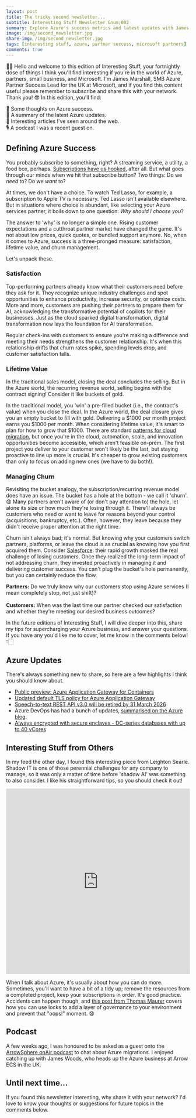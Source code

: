 ```yaml
---
layout: post
title: The tricky second newsletter...
subtitle: Interesting Stuff Newsletter &num;002
summary: Explore Azure's success metrics and latest updates with James Marshall, UK SMB Azure Partner Suecess Lead at Microsoft. Dive into customer satisfaction, lifetime value, churn management, and catch a podcast highlight on Azure migrations. Stay updated & engaged! 👋🏻😎
image: /img/second_newsletter.jpg
share-img: /img/second_newsletter.jpg
tags: [interesting stuff, azure, partner success, microsoft partners]
comments: true
---
```


👋🏻 Hello and welcome to this edition of Interesting Stuff, your fortnightly dose of things I think you'll find interesting if you're in the world of Azure, partners, small business, and Microsoft. I'm James Marshall, SMB Azure Partner Success Lead for the UK at Microsoft, and if you find this content useful please remember to subscribe and share this with your network. Thank you! 😎
In this edition, you'll find:

💭 Some thoughts on Azure success.<br>
📝 A summary of the latest Azure updates.<br>
📰 Interesting articles I've seen around the web.<br>
🎙️ A podcast I was a recent guest on.

## Defining Azure Success
You probably subscribe to something, right? A streaming service, a utility, a food box, perhaps. [Subscriptions have us hooked](https://www.retailgazette.co.uk/blog/2018/08/the-great-subscription-shift-is-this-the-end-of-ownership/), after all. But what goes through our minds when we hit that subscribe button? Two things: Do we _need_ to? Do we _want_ to?

At times, we don't have a choice. To watch Ted Lasso, for example, a subscription to Apple TV is necessary. Ted Lasso isn't available elsewhere. But in situations where choice is abundant, like selecting your Azure services partner, it boils down to one question: _Why should I choose you_?

The answer to 'why' is no longer a simple one. Rising customer expectations and a cutthroat partner market have changed the game. It's not about low prices, quick quotes, or bundled support anymore. No, when it comes to Azure, success is a three-pronged measure: satisfaction, lifetime value, and churn management.

Let's unpack these.

### Satisfaction
Top-performing partners already know what their customers need before they ask for it. They recognize unique industry challenges and spot opportunities to enhance productivity, increase security, or optimize costs. More and more, customers are pushing their partners to prepare them for AI, acknowledging the transformative potential of copilots for their businesses. Just as the cloud sparked digital transformation, digital transformation now lays the foundation for AI transformation.

Regular check-ins with customers to ensure you're making a difference and meeting their needs strengthens the customer relationship. It's when this relationship drifts that churn rates spike, spending levels drop, and customer satisfaction falls.

### Lifetime Value
In the traditional sales model, closing the deal concludes the selling. But in the Azure world, the recurring revenue world, selling begins with the contract signing! Consider it like buckets of gold.

In the traditional model, you 'win' a pre-filled bucket (i.e., the contract's value) when you close the deal. In the Azure world, the deal closure gives you an empty bucket to fill with gold. Delivering a $1000 per month project earns you $1000 per month. When considering lifetime value, it's smart to plan for how to grow that $1000. There are standard [patterns for cloud migration](https://learn.microsoft.com/en-us/azure/cloud-adoption-framework/migrate/azure-best-practices/contoso-migration-overview#migration-patterns), but once you're in the cloud, automation, scale, and innovation opportunities become accessible, which aren't feasible on-prem. The first project you deliver to your customer won't likely be the last, but staying proactive to line up more is crucial. It's cheaper to grow existing customers than only to focus on adding new ones (we have to do both!).

### Managing Churn
Revisiting the bucket analogy, the subscription/recurring revenue model does have an issue. The bucket has a hole at the bottom - we call it 'churn'. 😧
Many partners aren't aware of (or don't pay attention to) the hole, let alone its size or how much they're losing through it. There'll always be customers who need or want to leave for reasons beyond your control (acquisitions, bankruptcy, etc.). Often, however, they leave because they didn't receive proper attention at the right time.

Churn isn't always bad; it's normal. But knowing why your customers switch partners, platforms, or leave the cloud is as crucial as knowing how you first acquired them. Consider [Salesforce](https://www.inc.com/matt-given/the-1-word-that-saved-salesforce-from-certain-doom.html): their rapid growth masked the real challenge of losing customers. Once they realized the long-term impact of not addressing churn, they invested proactively in managing it and delivering customer success. You can't plug the bucket's hole permanently, but you can certainly reduce the flow.

**Partners:** Do we truly know why our customers stop using Azure services (I mean completely stop, not just shift)?<br>
<br>
**Customers:** When was the last time our partner checked our satisfaction and whether they're meeting our desired business outcomes?

In the future editions of Interesting Stuff, I will dive deeper into this, share my tips for supercharging your Azure business, and answer your questions. If you have any you'd like me to cover, let me know in the comments below! 👇🏻

## Azure Updates

There's always something new to share, so here are a few highlights I think you should know about.

- [Public preview: Azure Application Gateway for Containers](https://azure.microsoft.com/en-gb/updates/public-preview-application-gateway-for-containers/)
- [Updated default TLS policy for Azure Application Gateway](https://azure.microsoft.com/updates/default-tls-policy-2022/)
- [Speech-to-text REST API v3.0 will be retired by 31 March 2026](https://azure.microsoft.com/en-gb/updates/speechtotext-rest-api-v30-will-be-retired-by-31-march-2026/)
- Azure DevOps has had a bunch of updates, [summarised on the Azure blog](https://azure.microsoft.com/en-gb/updates/azure-devops-july-2023-updates/).
- [Always encrypted with secure enclaves - DC-series databases with up to 40 vCores](https://techcommunity.microsoft.com/t5/azure-sql-blog/always-encrypted-with-secure-enclaves-dc-series-databases-with/ba-p/3872338)

## Interesting Stuff from Others

In my feed the other day, I found this interesting piece from Leighton Searle. Shadow IT is one of those perennial challenges for any company to manage, so it was only a matter of time before 'shadow AI' was something to also consider. I like his straightforward tips, so you should check it out!

<iframe src="https://www.linkedin.com/embed/feed/update/urn:li:ugcPost:7088115744395116545" height="507" width="504" frameborder="0" allowfullscreen="" title="Embedded post"></iframe>

When I talk about Azure, it's usually about how you can do more. Sometimes, you'll want to have a bit of a tidy up; remove the resources from a completed project, keep your subscriptions in order. It's good practice. Accidents can happen though, and [this post from Thomas Maurer](https://www.thomasmaurer.ch/2020/02/prevent-azure-resources-from-unexpected-deletion-using-locks/) covers how you can use locks to add a layer of governance to your environment and prevent that "oops!" moment. 😧

## Podcast

A few weeks ago, I was honoured to be asked as a guest onto the [ArrowSphere onAir podcast](https://soundcloud.com/arrow-bandwidth/arrowsphere-onair-episode-2-microsoft-azure-migration-overview) to chat about Azure migrations. I enjoyed catching up with James Woods, who heads up the Azure business at Arrow ECS in the UK.

## Until next time...

If you found this newsletter interesting, why share it with your network? I'd love to know your thoughts or suggestions for future topics in the comments below.